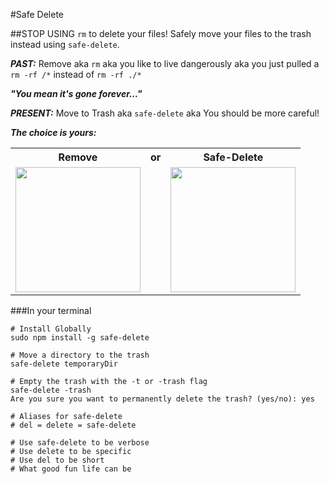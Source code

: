 #Safe Delete

##STOP USING `rm` to delete your files! Safely move your files to the trash instead using `safe-delete`.

***PAST:*** Remove aka `rm` aka you like to live dangerously aka you just pulled a `rm -rf /*` instead of `rm -rf ./*`

***"You mean it's gone forever..."***

***PRESENT:*** Move to Trash aka `safe-delete` aka You should be more careful!


***The choice is yours:***

<table>
  <tr>
    <th>Remove</th>
    <th>or</th>
    <th>Safe-Delete</th>
  <tr>
  <tr>
    <td><img src="https://raw.githubusercontent.com/louisbuchbinder/safe-delete/master/images/guillotine.png" height="200px" width="200px"></td>
    <td></td>
    <td><img src="https://raw.githubusercontent.com/louisbuchbinder/safe-delete/master/images/trashcan.png" height="200px" width="200px"></td>
  </tr>
</table>


###In your terminal
```
# Install Globally
sudo npm install -g safe-delete

# Move a directory to the trash
safe-delete temporaryDir

# Empty the trash with the -t or -trash flag
safe-delete -trash
Are you sure you want to permanently delete the trash? (yes/no): yes

# Aliases for safe-delete
# del = delete = safe-delete

# Use safe-delete to be verbose
# Use delete to be specific
# Use del to be short
# What good fun life can be

```